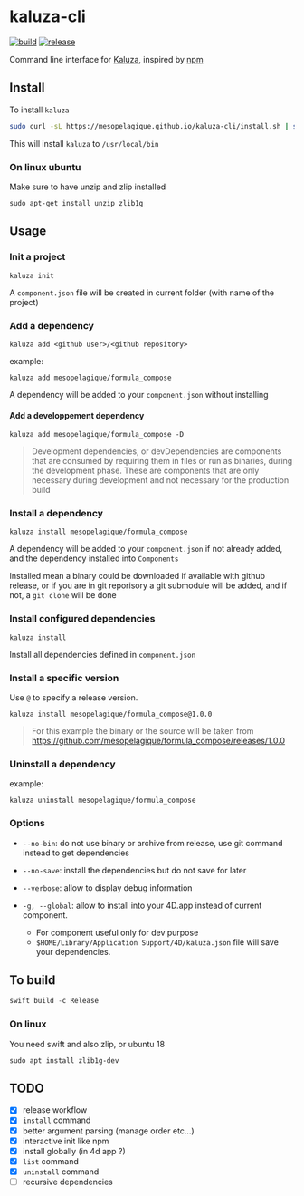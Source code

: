 # kaluza-cli

[![build][build-shield]][build-url] [![release][release-shield]][release-url]

Command line interface for [Kaluza](https://github.com/mesopelagique/Kaluza), inspired by [npm](https://www.npmjs.com/) 

## Install

To install `kaluza`  

```bash
sudo curl -sL https://mesopelagique.github.io/kaluza-cli/install.sh | sh
```

This will install `kaluza` to `/usr/local/bin`

### On linux ubuntu

Make sure to have unzip and zlip installed

```
sudo apt-get install unzip zlib1g
```

## Usage

### Init a project

```
kaluza init
```

A `component.json` file will be created in current folder (with name of the project)

### Add a dependency

```
kaluza add <github user>/<github repository>
```

example:

```
kaluza add mesopelagique/formula_compose
```

A dependency will be added to your `component.json` without installing

#### Add a developpement dependency

```
kaluza add mesopelagique/formula_compose -D
```

> Development dependencies, or devDependencies are components that are consumed by requiring them in files or run as binaries, during the development phase. These are components that are only necessary during development and not necessary for the production build

### Install a dependency

```
kaluza install mesopelagique/formula_compose
```

A dependency will be added to your `component.json` if not already added, and the dependency installed into `Components`

Installed mean a binary could be downloaded if available with github release, or if you are in git reporisory a git submodule will be added, and if not, a `git clone` will be done

### Install configured dependencies

```
kaluza install
```
Install all dependencies defined in `component.json`


### Install a specific version

Use `@` to specify a release version. 

```
kaluza install mesopelagique/formula_compose@1.0.0
```

> For this example the binary or the source will be taken from https://github.com/mesopelagique/formula_compose/releases/1.0.0

### Uninstall a dependency

example:

```
kaluza uninstall mesopelagique/formula_compose
```

### Options

- `--no-bin`: do not use binary or archive from release, use git command instead to get dependencies
- `--no-save`: install the dependencies but do not save for later
- `--verbose`: allow to display debug information

- `-g, --global`: allow to install into your 4D.app instead of current component.
  - For component useful only for dev purpose
  - `$HOME/Library/Application Support/4D/kaluza.json` file will save your dependencies.

## To build

```swift
swift build -c Release
```

### On linux

You need swift and also zlip, or ubuntu 18

```
sudo apt install zlib1g-dev
```

## TODO

- [X] release workflow
- [X] `install` command
- [X] better argument parsing (manage order etc...)
- [X] interactive init like npm
- [X] install globally (in 4d app ?)
- [X] `list` command
- [X] `uninstall` command
- [ ] recursive dependencies

<!-- MARKDOWN LINKS & IMAGES -->
<!-- https://www.markdownguide.org/basic-syntax/#reference-style-links -->
[build-shield]: https://github.com/mesopelagique/kaluza-cli/workflows/build/badge.svg
[build-url]: https://github.com/mesopelagique/kaluza-cli/actions?workflow=build
[release-shield]: https://img.shields.io/github/v/release/mesopelagique/kaluza-cli
[release-url]: https://github.com/mesopelagique/kaluza-cli/releases/latest/download/kaluza.zip
